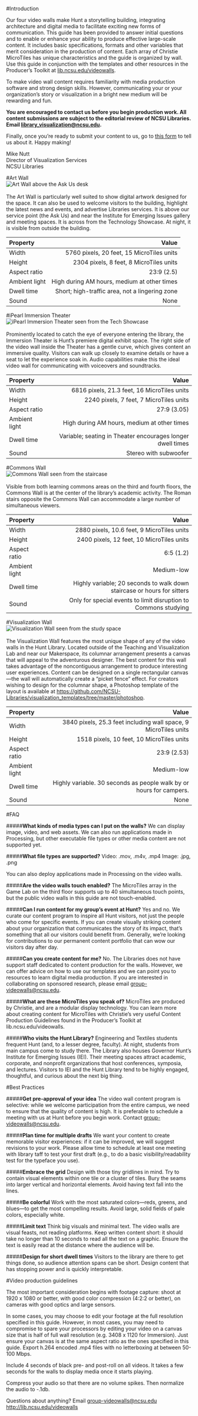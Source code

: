 #Introduction

Our four video walls make Hunt a storytelling building, integrating architecture and digital media to facilitate exciting new forms of communication. This guide has been provided to answer initial questions and to enable or enhance your ability to produce effective large-scale content. It includes basic specifications, formats and other variables that merit consideration in the production of content. Each array of Christie MicroTiles has unique characteristics and the guide is organized by wall. Use this guide in conjunction with the templates and other resources in the Producer’s Toolkit at [lib.ncsu.edu/videowalls](http://www.lib.ncsu.edu/videowalls). 

To make video wall content requires familiarity with media production software and strong design skills. However, communicating your or your organization’s story or visualization in a bright new medium will be rewarding and fun. 

**You are encouraged to contact us before you begin production work. All content submissions are subject to the editorial review of NCSU Libraries. Email library_visualization@ncsu.edu.**

Finally, once you’re ready to submit your content to us, go to [this form](https://goo.gl/forms/hhrQZQtlLSbcYjCk2) to tell us about it. Happy making! 

Mike Nutt  
Director of Visualization Services  
NCSU Libraries

#Art Wall
<br/>![Art Wall above the Ask Us desk](visualization_templates/ArtWall_Rings_smaller.jpeg)<br/><br/>
The Art Wall is particularly well suited to show digital artwork designed for the space. It can also be used to welcome visitors to the building, highlight the latest news and events, and advertise Libraries services. It is above our service point (the Ask Us) and near the Institute for Emerging Issues gallery and meeting spaces. It is across from the Technology Showcase. At night, it is visible from outside the building. 


| Property     |                                           Value |
| :----------- | ----------------------------------------------: |
| Width        |       5760 pixels, 20 feet, 15 MicroTiles units |
| Height       |         2304 pixels, 8 feet, 8 MicroTiles units |
| Aspect ratio |                                      23:9 (2.5) |
| Ambient light|     High during AM hours, medium at other times |
| Dwell time   |  Short; high-traffic area, not a lingering zone |
| Sound        |                                            None |

#iPearl Immersion Theater
<br/>![iPearl Immersion Theater seen from the Tech Showcase](https://cloud.githubusercontent.com/assets/8071730/10988889/a174f804-840e-11e5-8bfa-f15a36725df3.jpg)<br/><br/>
Prominently located to catch the eye of everyone entering the library, the Immersion Theater is Hunt’s premiere digital exhibit space. The right side of the video wall inside the Theater has a gentle curve, which gives content an immersive quality. Visitors can walk up closely to examine details or have a seat to let the experience soak in. Audio capabilities make this the ideal video wall for communicating with voiceovers and soundtracks. 

| Property     |                                           Value |
| :----------- | ----------------------------------------------: |
| Width        |       6816 pixels, 21.3 feet, 16 MicroTiles units |
| Height       |         2240 pixels, 7 feet, 7 MicroTiles units |
| Aspect ratio |                                      27:9 (3.05) |
| Ambient light|     High during AM hours, medium at other times |
| Dwell time   |  Variable; seating in Theater encourages longer dwell times |
| Sound        |                                            Stereo with subwoofer |

#Commons Wall
<br/>![Commons Wall seen from the staircase](https://cloud.githubusercontent.com/assets/8071730/10988888/a1742f14-840e-11e5-89cb-27ffa1ad0960.jpg)<br/><br/>
Visible from both learning commons areas on the third and fourth floors, the Commons Wall is at the center of the library’s academic activity. The Roman stairs opposite the Commons Wall can accommodate a large number of simultaneous viewers. 

| Property     |                                           Value |
| :----------- | ----------------------------------------------: |
| Width        |       2880 pixels, 10.6 feet, 9 MicroTiles units |
| Height       |         2400 pixels, 12 feet, 10 MicroTiles units |
| Aspect ratio |                                      6:5 (1.2) |
| Ambient light|    Medium-low |
| Dwell time   |  Highly variable; 20 seconds to walk down staircase or hours for sitters |
| Sound        |                                            Only for special events to limit disruption to Commons studying |

#Visualization Wall
<br/>![Visualization Wall seen from the study space](https://cloud.githubusercontent.com/assets/8071730/10988917/ef18167c-840e-11e5-8f26-6af0c46bba7d.jpg)<br/><br/>
The Visualization Wall features the most unique shape of any of the video walls in the Hunt Library. Located outside of the Teaching and Visualization Lab and near our Makerspace, its columnar arrangement presents a canvas that will appeal to the adventurous designer. The best content for this wall takes advantage of the noncontiguous arrangement to produce interesting user experiences. Content can be designed on a single rectangular canvas—the wall will automatically create a “picket fence” effect. For creators wishing to design for the columnar shape, a Photoshop template of the layout is available at https://github.com/NCSU-Libraries/visualization_templates/tree/master/photoshop.

| Property     |                                           Value |
| :----------- | ----------------------------------------------: |
| Width        |       3840 pixels, 25.3 feet including wall space, 9 MicroTiles units |
| Height       |         1518 pixels, 10 feet, 10 MicroTiles units |
| Aspect ratio |                                      23:9 (2.53) |
| Ambient light|    Medium-low |
| Dwell time   | Highly variable. 30 seconds as people walk by or hours for campers. |
| Sound        |                                            None |

#FAQ

#####**What kinds of media types can I put on the walls?**
We can display image, video, and web assets. We can also run applications made in Processing, but other executable file types or other media content are not supported yet.

#####**What file types are supported?**
Video: .mov, .m4v, .mp4
Image: .jpg, .png

You can also deploy applications made in Processing on the video walls.

#####**Are the video walls touch enabled?**
The MicroTiles array in the Game Lab on the third floor supports up to 40 simultaneous touch points, but the public video walls in this guide are not touch-enabled.

#####**Can I run content for my group’s event at Hunt?**
Yes and no. We curate our content program to inspire all Hunt visitors, not just the people who come for specific events. If you can create visually striking content about your organization that communicates the story of its impact, that’s something that all our visitors could benefit from. Generally, we’re looking for contributions to our permanent content portfolio that can wow our visitors day after day. 

#####**Can you create content for me?**
No. The Libraries does not have support staff dedicated to content production for the walls. However, we can offer advice on how to use our templates and we can point you to resources to learn digital media production. If you are interested in collaborating on sponsored research, please email group-videowalls@ncsu.edu.

#####**What are these MicroTiles you speak of?**
MicroTiles are produced by Christie, and are a modular display technology. You can learn more about creating content for MicroTiles with Christie’s very useful Content Production Guidelines found in the Producer’s Toolkit at lib.ncsu.edu/videowalls.

#####**Who visits the Hunt Library?**
Engineering and Textiles students frequent Hunt (and, to a lesser degree, faculty). At night, students from main campus come to study there. The Library also houses Governor Hunt’s Institute for Emerging Issues (IEI). Their meeting spaces attract academic, corporate, and nonprofit organizations that host conferences, symposia, and lectures. Visitors to IEI and the Hunt Library tend to be highly engaged, thoughtful, and curious about the next big thing. 

#Best Practices

#####**Get pre-approval of your idea**
The video wall content program is selective: while we welcome participation from the entire campus, we need to ensure that the quality of content is high. It is preferable to schedule a meeting with us at Hunt before you begin work. Contact group-videowalls@ncsu.edu.

#####**Plan time for multiple drafts**
We want your content to create memorable visitor experiences: if it can be improved, we will suggest revisions to your work. Please allow time to schedule at least one meeting with library taff to test your first draft (e.g., to do a basic visibility/readability test for the typeface you use).

#####**Embrace the grid**
Design with those tiny gridlines in mind. Try to contain visual elements within one tile or a cluster of tiles. Bury the seams into larger vertical and horizontal elements. Avoid having text fall into the lines.

#####**Be colorful**
Work with the most saturated colors—reds, greens, and blues—to get the most compelling results. Avoid large, solid fields of pale colors, especially white. 

#####**Limit text**
Think big visuals and minimal text. The video walls are visual feasts, not reading platforms. Keep written content short: it should take no longer than 10 seconds to read all the text on a graphic. Ensure the text is easily read at the distance where the audience will be.

#####**Design for short dwell times**
Visitors to the library are there to get things done, so audience attention spans can be short.
Design content that has stopping power and is quickly interpretable.

#Video production guidelines

The most important consideration begins with footage capture: shoot at 1920 x 1080 or better, with good color compression (4:2:2 or better), on cameras with good optics and large sensors. 

In some cases, you may choose to edit your footage at the full resolution specified in this guide. However, in most cases, you may need to compromise to spare your processors by editing your video on a canvas size that is half of full wall resolution (e.g. 3408 x 1120 for Immersion). Just ensure your canvas is at the same aspect ratio as the ones specified in this guide. Export h.264 encoded .mp4 files with no letterboxing at between 50-100 Mbps.

Include 4 seconds of black pre- and post-roll on all videos. It takes a few seconds for the walls to display media once it starts playing.

Compress your audio so that there are no volume spikes. Then normalize the audio to -.1db.

Questions about anything?
Email group-videowalls@ncsu.edu
http://lib.ncsu.edu/videowalls
